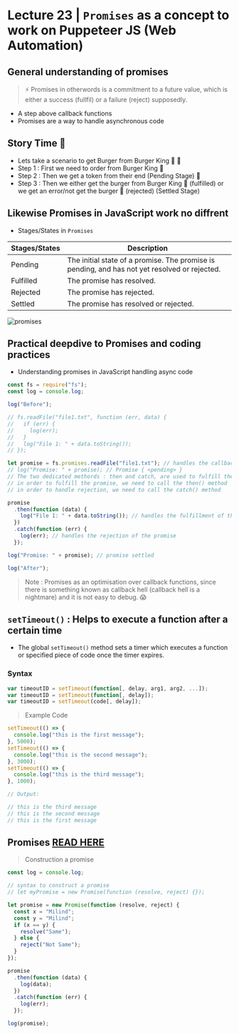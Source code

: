 # Lecture 23 | `Promises` as a concept to work on Puppeteer JS (Web Automation)

## General understanding of promises

> ⚡️ Promises in otherwords is a commitment to a future value, which is either a success (fullfil) or a failure (reject) supposedly.

- A step above callback functions
- Promises are a way to handle asynchronous code

## Story Time 🎉

- Lets take a scenario to get Burger from Burger King 🍔 👑
- Step 1 : First we need to order from Burger King 🍔
- Step 2 : Then we get a token from their end (Pending Stage) 🤔
- Step 3 : Then we either get the burger from Burger King 🍔 (fulfilled) or we get an error/not get the burger 🤔 (rejected) (Settled Stage)

## Likewise Promises in JavaScript work no diffrent

- Stages/States in `Promises`

| Stages/States | Description                                                                                   |
| ------------- | --------------------------------------------------------------------------------------------- |
| Pending       | The initial state of a promise. The promise is pending, and has not yet resolved or rejected. |
| Fulfilled     | The promise has resolved.                                                                     |
| Rejected      | The promise has rejected.                                                                     |
| Settled       | The promise has resolved or rejected.                                                         |

![promises](https://user-images.githubusercontent.com/28717686/154107724-bfc90cf1-52ba-460f-bab7-f676e56cce02.png)

## Practical deepdive to Promises and coding practices

- Understanding promises in JavaScript handling async code

```js
const fs = require("fs");
const log = console.log;

log("Before");

// fs.readFile("file1.txt", function (err, data) {
//   if (err) {
//     log(err);
//   }
//   log("File 1: " + data.toString());
// });

let promise = fs.promises.readFile("file1.txt"); // handles the callback function mechanism as default (got the token here ⚡️)
// log("Promise: " + promise); // Promise { <pending> }
// The two dedicated methords : then and catch, are used to fulfill the promise
// in order to fulfill the promise, we need to call the then() method
// in order to handle rejection, we need to call the catch() method

promise
  .then(function (data) {
    log("File 1: " + data.toString()); // handles the fulfillment of the promise
  })
  .catch(function (err) {
    log(err); // handles the rejection of the promise
  });

log("Promise: " + promise); // promise settled

log("After");
```

> Note : Promises as an optimisation over callback functions, since there is something known as callback hell (callback hell is a nightmare) and it is not easy to debug. 😱

## `setTimeout()` : Helps to execute a function after a certain time

- The global `setTimeout()` method sets a timer which executes a function or specified piece of code once the timer expires.

### Syntax

```js
var timeoutID = setTimeout(function[, delay, arg1, arg2, ...]);
var timeoutID = setTimeout(function[, delay]);
var timeoutID = setTimeout(code[, delay]);
```

> Example Code

```js
setTimeout(() => {
  console.log("this is the first message");
}, 5000);
setTimeout(() => {
  console.log("this is the second message");
}, 3000);
setTimeout(() => {
  console.log("this is the third message");
}, 1000);

// Output:

// this is the third message
// this is the second message
// this is the first message
```

## Promises [READ HERE](https://developer.mozilla.org/en-US/docs/Web/JavaScript/Reference/Global_Objects/Promise)

> Construction a promise

```js
const log = console.log;

// syntax to construct a promise
// let myPromise = new Promise(function (resolve, reject) {});

let promise = new Promise(function (resolve, reject) {
  const x = "Milind";
  const y = "Milind";
  if (x == y) {
    resolve("Same");
  } else {
    reject("Not Same");
  }
});

promise
  .then(function (data) {
    log(data);
  })
  .catch(function (err) {
    log(err);
  });

log(promise);
```
